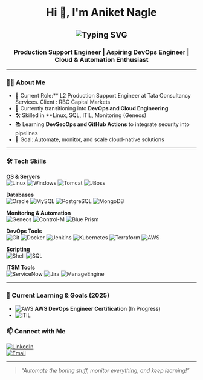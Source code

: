 <!-- Header with Greeting -->
<h1 align="center">Hi 👋, I'm Aniket Nagle</h1>

<h2 align="center"<a href="https://git.io/typing-svg"><img src="https://readme-typing-svg.demolab.com?font=Fira+Code&size=34&pause=1000&width=1000&lines=10%2B+years+Exp.+in+Production%2FApplication+Support" alt="Typing SVG" /></a></a></a></h2>

<h3 align="center">Production Support Engineer | Aspiring DevOps Engineer | Cloud & Automation Enthusiast</h3>

---

### 👨‍💻 About Me
- 💼 Current Role:** L2 Production Support Engineer at Tata Consultancy Services. Client : RBC Capital Markets
- 🚀 Currently transitioning into **DevOps and Cloud Engineering**  
- 🛠️ Skilled in **Linux, SQL, ITIL, Monitoring (Geneos) 
- 📚 Learning **DevSecOps and GitHub Actions** to integrate security into pipelines  
- 🎯 Goal: Automate, monitor, and scale cloud-native solutions  

---

### 🛠 Tech Skills

**OS & Servers**  
![Linux](https://img.shields.io/badge/Linux-AIX%2FRHEL-black?logo=linux) 
![Windows](https://img.shields.io/badge/Windows-Server-blue?logo=windows) 
![Tomcat](https://img.shields.io/badge/Tomcat-Server-orange?logo=apachetomcat) 
![JBoss](https://img.shields.io/badge/JBoss-Server-red?logo=redhat)

**Databases**  
![Oracle](https://img.shields.io/badge/Oracle-DB-red?logo=oracle) 
![MySQL](https://img.shields.io/badge/MySQL-DB-blue?logo=mysql) 
![PostgreSQL](https://img.shields.io/badge/PostgreSQL-DB-336791?logo=postgresql) 
![MongoDB](https://img.shields.io/badge/MongoDB-DB-green?logo=mongodb)

**Monitoring & Automation**  
![Geneos](https://img.shields.io/badge/ITRS-Geneos-6DB33F) 
![Control-M](https://img.shields.io/badge/Control--M-Automation-orange) 
![Blue Prism](https://img.shields.io/badge/Blue%20Prism-RPA-blue)

**DevOps Tools**  
![Git](https://img.shields.io/badge/Git-F05032?logo=git&logoColor=white) 
![Docker](https://img.shields.io/badge/Docker-2496ED?logo=docker&logoColor=white) 
![Jenkins](https://img.shields.io/badge/Jenkins-D24939?logo=jenkins&logoColor=white) 
![Kubernetes](https://img.shields.io/badge/Kubernetes-326CE5?logo=kubernetes&logoColor=white) 
![Terraform](https://img.shields.io/badge/Terraform-844FBA?logo=terraform&logoColor=white) 
![AWS](https://img.shields.io/badge/AWS-232F3E?logo=amazonaws&logoColor=white)

**Scripting**  
![Shell](https://img.shields.io/badge/Shell-Scripting-black?logo=gnu-bash) 
![SQL](https://img.shields.io/badge/SQL-Database-blue?logo=sqlite)

**ITSM Tools**  
![ServiceNow](https://img.shields.io/badge/ServiceNow-Platform-green) 
![Jira](https://img.shields.io/badge/Jira-0052CC?logo=jira&logoColor=white) 
![ManageEngine](https://img.shields.io/badge/ManageEngine-ITSM-yellow)

---

### 🚀 Current Learning & Goals (2025)

- ![AWS](https://img.shields.io/badge/AWS-DevOps%20Certification-orange?logo=amazonaws) **AWS DevOps Engineer Certification** (In Progress)  
- ![ITIL](https://img.shields.io/badge/ITIL-Foundation-green)

### 📫 Connect with Me

[![LinkedIn](https://img.shields.io/badge/LinkedIn-Aniket%20Nagle-blue?style=flat-square&logo=linkedin)](https://www.linkedin.com/in/nagle-aniket/)  
[![Email](https://img.shields.io/badge/Email-nagleaniket@gmail.com-red?style=flat-square&logo=gmail)](mailto:nagleaniket@gmail.com)  

---

> _“Automate the boring stuff, monitor everything, and keep learning!”_
